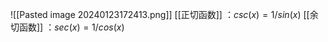 ![[Pasted image 20240123172413.png]]
[[正切函数]] ：$csc (x) = 1 / sin(x)$
[[余切函数]] ：$sec (x) = 1 / cos(x)$
